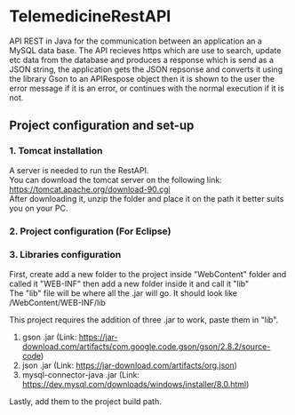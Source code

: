# TelemedicineRestAPI

API REST in Java for the communication between an application an a MySQL data base.
The API recieves https which are use to search, update etc data from the database and produces a response which is send as a JSON string, the application gets the JSON repsonse and converts it using the library Gson to an APIRespose object then it is shown to the user the error message if it is an error, or continues with the normal execution if it is not.

## Project configuration and set-up

### 1. Tomcat installation
A server is needed to run the RestAPI.                                                              
You can download the tomcat server on the following link: https://tomcat.apache.org/download-90.cgi                                                                                 
After downloading it, unzip the folder and place it on the path it better suits you on your PC.

### 2. Project configuration (For Eclipse)

### 3. Libraries configuration

First, create add a new folder to the project inside "WebContent" folder and called it "WEB-INF" then add a new folder inside it and call it "lib"                           
The "lib" file will be where all the .jar will go. It should look like /WebContent/WEB-INF/lib

This project requires the addition of three .jar to work, paste them in "lib".

1. gson .jar (Link: https://jar-download.com/artifacts/com.google.code.gson/gson/2.8.2/source-code)
2. json .jar (Link: https://jar-download.com/artifacts/org.json)
3. mysql-connector-java .jar (Link: https://dev.mysql.com/downloads/windows/installer/8.0.html)

Lastly, add them to the project build path.
